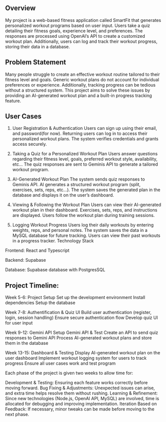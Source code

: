 Overview
----
My project is a web-based fitness application called SmartFit that generates personalized workout programs based on user input. Users take a quiz detailing their fitness goals, experience level, and preferences. The responses are processed using OpenAI’s API to create a customized workout plan. Additionally, users can log and track their workout progress, storing their data in a database.

Problem Statement
----
Many people struggle to create an effective workout routine tailored to their fitness level and goals. Generic workout plans do not account for individual preferences or experience. Additionally, tracking progress can be tedious without a structured system. This project aims to solve these issues by providing an AI-generated workout plan and a built-in progress tracking feature.

User Cases
----
1. User Registration & Authentication
Users can sign up using their email, and password(for now).
Returning users can log in to access their personalized workout plans.
The system verifies credentials and grants access securely.

2. Taking a Quiz for a Personalized Workout Plan
Users answer questions regarding their fitness level, goals, preferred workout style, availability, etc...
The quiz responses are sent to Geminis API to generate a tailored workout program.

3. AI-Generated Workout Plan
The system sends quiz responses to Geminis API.
AI generates a structured workout program (split, exercises, sets, reps, etc...).
The system saves the generated plan in the database and displays it on the user’s dashboard.

4. Viewing & Following the Workout Plan
Users can view their AI-generated workout plan in their dashboard.
Exercises, sets, reps, and instructions are displayed.
Users follow the workout plan during training sessions.

5. Logging Workout Progress
Users log their daily workouts by entering weights, reps, and personal notes.
The system saves the data in a MySQL database for future tracking.
Users can view their past workouts in a progress tracker.
Technology Stack

Frontend:
React and Typescript

Backend:
Supabase

Database:
Supabase database with PostgresSQL 

Project Timeline:
-------
Week 5-6: Project Setup 
Set up the development environment
Install dependencies 
Setup the database


Week 7-8: Authentification & Quiz UI
Build user authentication (register, login, session handling)
Ensure secure authentication flow
Develop quiz UI for user input


Week 9-12: Gemini API
Setup Gemini API & Test
Create an API to send quiz responses to Gemini API
Process AI-generated workout plans and store them in the database


Week 13-15: Dashboard & Testing
Display AI-generated workout plan on the user dashboard
Implement workout logging system for users to track progress
Ensure all user cases work and test program



Each phase of the project is given two weeks to allow time for:

Development & Testing: Ensuring each feature works correctly before moving forward.
Bug Fixing & Adjustments: Unexpected issues can arise, and extra time helps resolve them without rushing.
Learning & Refinement: Since new technologies (Node.js, OpenAI API, MySQL) are involved, time is allocated for debugging and improving implementation.
Iteration Based on Feedback: If necessary, minor tweaks can be made before moving to the next phase.
